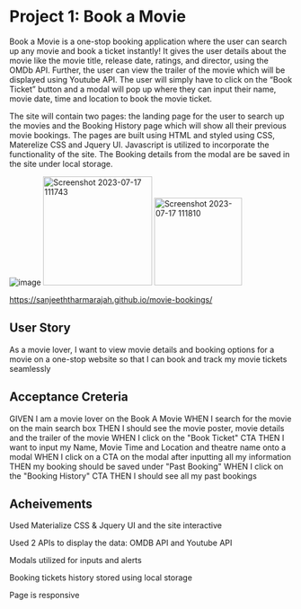 # Project 1: Book a Movie

Book a Movie is a one-stop booking application where the user can search up any movie and book a ticket instantly! It gives the user details about the movie like the movie title, release date, ratings, and director, using the OMDb API. Further, the user can view the trailer of the movie which will be displayed using Youtube API. The user will simply have to click on the “Book Ticket” button and a modal will pop up where they can input their name, movie date, time and location to book the movie ticket.

The site will contain two pages: the landing page for the user to search up the movies and the Booking History page which will show all their previous movie bookings. The pages are built using HTML and styled using CSS, Materelize CSS and Jquery UI. Javascript is utilized to incorporate the functionality of the site. The Booking details from the modal are be saved in the site under local storage. 

![image](https://github.com/SanjeethTharmarajah/movie-bookings/assets/130941252/dbba8ce7-49da-4612-a2af-486c4e98f01d)
<img width="194" alt="Screenshot 2023-07-17 111743" src="https://github.com/SanjeethTharmarajah/movie-bookings/assets/133437739/15fd39c1-0d30-4cc6-b3cd-8f024b34173a">
<img width="156" alt="Screenshot 2023-07-17 111810" src="https://github.com/SanjeethTharmarajah/movie-bookings/assets/133437739/3f6c0c87-e700-4039-a24d-ace66ca620d8">


https://sanjeeththarmarajah.github.io/movie-bookings/

## User Story
As a movie lover, I want to view movie details and booking options for a movie on a one-stop website so that I can book and track my movie tickets seamlessly

## Acceptance Creteria

GIVEN I am a movie lover on the Book A Movie 
WHEN I search for the movie on the main search box
THEN I should see the movie poster, movie details and the trailer of the movie
WHEN I click on the "Book Ticket" CTA
THEN I want to input my Name, Movie Time and Location and theatre name onto a modal 
WHEN I click on a CTA on the modal after inputting all my information
THEN my booking should be saved under "Past Booking"
WHEN I click on the "Booking History" CTA
THEN I should see all my past bookings

## Acheivements
Used Materialize CSS & Jquery UI and the site interactive

Used 2 APIs to display the data: OMDB API and Youtube API

Modals utilized for inputs and alerts

Booking tickets history stored using local storage

Page is responsive
